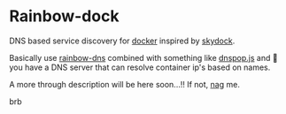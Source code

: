 # Rainbow-dock

DNS based service discovery for [docker](http://www.docker.com) inspired by [skydock](https://github.com/crosbymichael/skydock).

Basically use [rainbow-dns](https://github.com/asbjornenge/rainbow-dns) combined with something like [dnspop.js](https://gist.github.com/asbjornenge/95a83ea3ffdf083336a2) and :tada: you have a DNS server that can resolve container ip's based on names.

A more through description will be here soon...!! If not, [nag](https://github.com/asbjornenge/rainbow-dock/issues) me.

brb